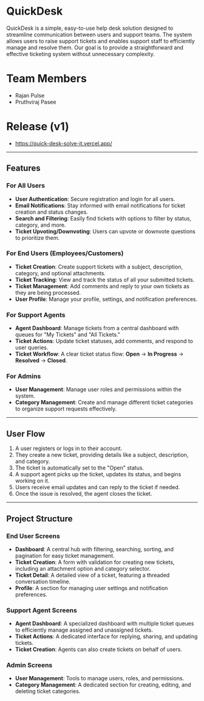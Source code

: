 # QuickDesk

QuickDesk is a simple, easy-to-use help desk solution designed to streamline communication between users and support teams. The system allows users to raise support tickets and enables support staff to efficiently manage and resolve them. Our goal is to provide a straightforward and effective ticketing system without unnecessary complexity.

# Team Members
* Rajan Pulse
* Pruthviraj Pasee

# Release (v1)
* https://quick-desk-solve-it.vercel.app/ 

---

## Features

### For All Users
* **User Authentication**: Secure registration and login for all users.
* **Email Notifications**: Stay informed with email notifications for ticket creation and status changes.
* **Search and Filtering**: Easily find tickets with options to filter by status, category, and more.
* **Ticket Upvoting/Downvoting**: Users can upvote or downvote questions to prioritize them.

### For End Users (Employees/Customers)
* **Ticket Creation**: Create support tickets with a subject, description, category, and optional attachments.
* **Ticket Tracking**: View and track the status of all your submitted tickets.
* **Ticket Management**: Add comments and reply to your own tickets as they are being processed.
* **User Profile**: Manage your profile, settings, and notification preferences.

### For Support Agents
* **Agent Dashboard**: Manage tickets from a central dashboard with queues for "My Tickets" and "All Tickets."
* **Ticket Actions**: Update ticket statuses, add comments, and respond to user queries.
* **Ticket Workflow**: A clear ticket status flow: **Open** → **In Progress** → **Resolved** → **Closed**.

### For Admins
* **User Management**: Manage user roles and permissions within the system.
* **Category Management**: Create and manage different ticket categories to organize support requests effectively.

---

## User Flow

1.  A user registers or logs in to their account.
2.  They create a new ticket, providing details like a subject, description, and category.
3.  The ticket is automatically set to the "Open" status.
4.  A support agent picks up the ticket, updates its status, and begins working on it.
5.  Users receive email updates and can reply to the ticket if needed.
6.  Once the issue is resolved, the agent closes the ticket.

---

## Project Structure

### End User Screens
* **Dashboard**: A central hub with filtering, searching, sorting, and pagination for easy ticket management.
* **Ticket Creation**: A form with validation for creating new tickets, including an attachment option and category selector.
* **Ticket Detail**: A detailed view of a ticket, featuring a threaded conversation timeline.
* **Profile**: A section for managing user settings and notification preferences.

### Support Agent Screens
* **Agent Dashboard**: A specialized dashboard with multiple ticket queues to efficiently manage assigned and unassigned tickets.
* **Ticket Actions**: A dedicated interface for replying, sharing, and updating tickets.
* **Ticket Creation**: Agents can also create tickets on behalf of users.

### Admin Screens
* **User Management**: Tools to manage users, roles, and permissions.
* **Category Management**: A dedicated section for creating, editing, and deleting ticket categories.
